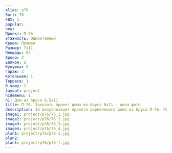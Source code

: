 ```yaml
---
alias: p76
Sort: 76
FBX: 1
popular: 
new: 
Проект: П-76
Этажность: Одноэтажный
Крыша: Прямая
Размер: 7х11
Площадь: 85
Эркер: 2
Балкон: 2
Кукушка: 2
Гараж: 2
Котельная: 1
Терраса: 1
В чашу: 2
layout: project
hidemenu: 1
h1: Дом из бруса 6,5х11
title: П-76. Заказать проект дома из бруса 6х11 - цена фото
description: 3d визуализация проекта деревянного дома из бруса П-76. Площадь 85 м2, размер 6х11. Вы можете внести любые изменения в проект.
image1: project/p76/76_1.jpg
image2: project/p76/76_2.jpg
image3: project/p76/76_3.jpg
image4: project/p76/76_4.jpg
plan1: project/p76/p76-1.jpg
plan2: 
planl: project/p76/p76-f.jpg
---
```

